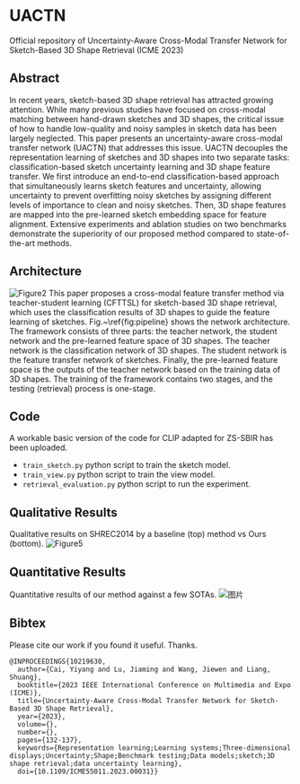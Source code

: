 # UACTN
Official repository of Uncertainty-Aware Cross-Modal Transfer Network for Sketch-Based 3D Shape Retrieval (ICME 2023)

## Abstract
In recent years, sketch-based 3D shape retrieval has attracted growing attention. While many previous studies have focused on cross-modal matching between hand-drawn sketches and 3D shapes, the critical issue of how to handle low-quality and noisy samples in sketch data has been largely neglected. This paper presents an uncertainty-aware cross-modal transfer network (UACTN) that addresses this issue. UACTN decouples the representation learning of sketches and 3D shapes into two separate tasks: classification-based sketch uncertainty learning and 3D shape feature transfer. We first introduce an end-to-end classification-based approach that simultaneously learns sketch features and uncertainty, allowing uncertainty to prevent overfitting noisy sketches by assigning different levels of importance to clean and noisy sketches. Then, 3D shape features are mapped into the pre-learned sketch embedding space for feature alignment. Extensive experiments and ablation studies on two benchmarks demonstrate the superiority of our proposed method compared to state-of-the-art methods.


## Architecture
![Figure2](https://github.com/cyy1998/UACTN/assets/37933688/f022167e-94d7-4df4-a5c4-e978eb58f442)
This paper proposes a cross-modal feature transfer method via teacher-student learning (CFTTSL) for sketch-based 3D shape retrieval, which uses the classification results of 3D shapes to guide the feature learning of sketches. Fig.~\ref{fig:pipeline} shows the network architecture. The framework consists of three parts: the teacher network, the student network and the pre-learned feature space of 3D shapes. The teacher network is the classification network of 3D shapes. The student network is the feature transfer network of sketches. Finally, the pre-learned feature space is the outputs of the teacher network based on the training data of 3D shapes. The training of the framework contains two stages, and the testing (retrieval) process is one-stage.

## Code
A workable basic version of the code for CLIP adapted for ZS-SBIR has been uploaded.
- ```train_sketch.py``` python script to train the sketch model.
- ```train_view.py``` python script to train the view model.
- ```retrieval_evaluation.py``` python script to run the experiment.

## Qualitative Results

Qualitative results on SHREC2014 by a baseline (top) method vs Ours (bottom).
![Figure5](https://github.com/cyy1998/UACTN/assets/37933688/03f4ca3b-c69d-43c5-bc3f-933ade2f9be0)

## Quantitative Results
Quantitative results of our method against a few SOTAs.
![图片](https://github.com/cyy1998/UACTN/assets/37933688/2dc21309-eff1-4f49-ae95-5fd49100b0b9)

## Bibtex
Please cite our work if you found it useful. Thanks.
```
@INPROCEEDINGS{10219630,
  author={Cai, Yiyang and Lu, Jiaming and Wang, Jiewen and Liang, Shuang},
  booktitle={2023 IEEE International Conference on Multimedia and Expo (ICME)}, 
  title={Uncertainty-Aware Cross-Modal Transfer Network for Sketch-Based 3D Shape Retrieval}, 
  year={2023},
  volume={},
  number={},
  pages={132-137},
  keywords={Representation learning;Learning systems;Three-dimensional displays;Uncertainty;Shape;Benchmark testing;Data models;sketch;3D shape retrieval;data uncertainty learning},
  doi={10.1109/ICME55011.2023.00031}}
```  

